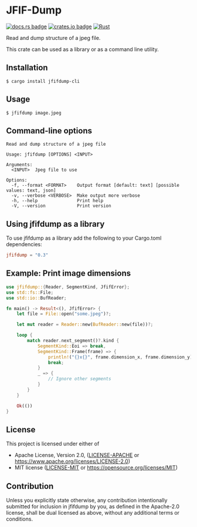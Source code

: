 # JFIF-Dump

[![docs.rs badge](https://docs.rs/jfifdump/badge.svg)](https://docs.rs/jfifdump/latest/jfifdump/)
[![crates.io badge](https://img.shields.io/crates/v/jfifdump.svg)](https://crates.io/crates/jfifdump/)
[![Rust](https://github.com/vstroebel/jfifdump/actions/workflows/rust.yml/badge.svg)](https://github.com/vstroebel/jfifdump/actions/workflows/rust.yml)

Read and dump structure of a jpeg file.

This crate can be used as a library or as a command line utility.

## Installation

```
$ cargo install jfifdump-cli
```

## Usage

```
$ jfifdump image.jpeg
```

## Command-line options

```
Read and dump structure of a jpeg file

Usage: jfifdump [OPTIONS] <INPUT>

Arguments:
  <INPUT>  Jpeg file to use

Options:
  -f, --format <FORMAT>    Output format [default: text] [possible values: text, json]
  -v, --verbose <VERBOSE>  Make output more verbose
  -h, --help               Print help
  -V, --version            Print version
```

## Using jfifdump as a library

To use jfifdump as a library add the following to your Cargo.toml dependencies:

```toml
jfifdump = "0.3"
```

## Example: Print image dimensions

```rust
use jfifdump::{Reader, SegmentKind, JfifError};
use std::fs::File;
use std::io::BufReader;

fn main() -> Result<(), JfifError> {
    let file = File::open("some.jpeg")?;

    let mut reader = Reader::new(BufReader::new(file))?;

    loop {
        match reader.next_segment()?.kind {
            SegmentKind::Eoi => break,
            SegmentKind::Frame(frame) => {
                println!("{}x{}", frame.dimension_x, frame.dimension_y);
                break;
            }
            _ => {
                // Ignore other segments
            }
        }
    }

    Ok(())
}
```

## License

This project is licensed under either of

* Apache License, Version 2.0, ([LICENSE-APACHE](LICENSE-APACHE) or https://www.apache.org/licenses/LICENSE-2.0)
* MIT license ([LICENSE-MIT](LICENSE-MIT) or https://opensource.org/licenses/MIT)

## Contribution

Unless you explicitly state otherwise, any contribution intentionally submitted for inclusion in jfifdump by you, as
defined in the Apache-2.0 license, shall be dual licensed as above, without any additional terms or conditions.
